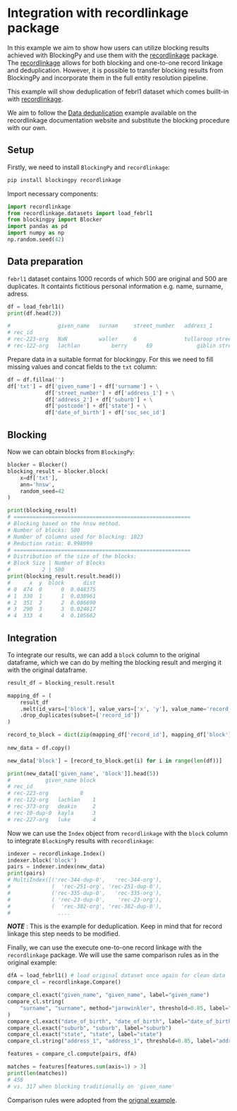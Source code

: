 # Integration with recordlinkage package

In this example we aim to show how users can utilize blocking results achieved with BlockingPy and use them with the [recordlinkage](https://github.com/J535D165/recordlinkage) package. The [recordlinkage](https://github.com/J535D165/recordlinkage) allows for both blocking and one-to-one record linkage and deduplication. However, it is possible to transfer blocking results from BlockingPy and incorporate them in the full entity resolution pipeline.

This example will show deduplication of febrl1 dataset which comes buillt-in with [recordlinkage](https://github.com/J535D165/recordlinkage).

We aim to follow the [Data deduplication](https://recordlinkage.readthedocs.io/en/latest/guides/data_deduplication.html#Introduction) example available on the recordlinkage documentation website and substitute the blocking procedure with our own.

## Setup

Firstly, we need to install `BlockingPy` and `recordlinkage`:

```bash
pip install blockingpy recordlinkage
```

Import necessary components:

```python
import recordlinkage
from recordlinkage.datasets import load_febrl1
from blockingpy import Blocker
import pandas as pd
import numpy as np
np.random.seed(42)
```

## Data preparation

`febrl1` dataset contains 1000 records of which 500 are original and 500 are duplicates. It containts fictitious personal information e.g. name, surname, adress.

```python
df = load_febrl1()
print(df.head(2))

#               given_name	 surnam     street_number   address_1         address_2	suburb	    postcode	state	date_of_birth	soc_sec_id
# rec_id										
# rec-223-org	NaN	         waller	    6	            tullaroop street  willaroo	st james    4011        wa	    19081209	    6988048
# rec-122-org	lachlan	         berry	    69	            giblin street     killarney	bittern	    4814        qld	    19990219	    7364009

```

Prepare data in a suitable format for blockingpy. For this we need to fill missing values and concat fields to the `txt` column:

```python
df = df.fillna('')
df['txt'] = df['given_name'] + df['surname'] + \
            df['street_number'] + df['address_1'] + \
            df['address_2'] + df['suburb'] + \
            df['postcode'] + df['state'] + \
            df['date_of_birth'] + df['soc_sec_id']
```

## Blocking

Now we can obtain blocks from `BlockingPy`:

```python
blocker = Blocker()
blocking_result = blocker.block(
    x=df['txt'],
    ann='hnsw',
    random_seed=42
)

print(blocking_result)
# ========================================================
# Blocking based on the hnsw method.
# Number of blocks: 500
# Number of columns used for blocking: 1023
# Reduction ratio: 0.998999
# ========================================================
# Distribution of the size of the blocks:
# Block Size | Number of Blocks
#          2 | 500  
print(blocking_result.result.head())
#      x  y  block      dist
# 0  474  0      0  0.048375
# 1  330  1      1  0.038961
# 2  351  2      2  0.086690
# 3  290  3      3  0.024617
# 4  333  4      4  0.105662
```

## Integration

To integrate our results, we can add a `block` column to the original dataframe, which we can do by melting the blocking result and merging it with the original dataframe.

```python
result_df = blocking_result.result

mapping_df = (
    result_df
    .melt(id_vars=['block'], value_vars=['x', 'y'], value_name='record_id')
    .drop_duplicates(subset=['record_id'])
)

record_to_block = dict(zip(mapping_df['record_id'], mapping_df['block']))
    
new_data = df.copy()

new_data['block'] = [record_to_block.get(i) for i in range(len(df))]

print(new_data[['given_name', 'block']].head(5))
# 	        given_name block
# rec_id		
# rec-223-org		   0
# rec-122-org	lachlan	   1
# rec-373-org	deakin	   2
# rec-10-dup-0	kayla	   3
# rec-227-org	luke	   4

```

Now we can use the `Index` object from `recordlinkage` with the `block` column to integrate `BlockingPy` results with `recordlinkage`:

```python
indexer = recordlinkage.Index()
indexer.block('block')
pairs = indexer.index(new_data)
print(pairs)
# MultiIndex([('rec-344-dup-0',   'rec-344-org'),
#             (  'rec-251-org', 'rec-251-dup-0'),
#             ('rec-335-dup-0',   'rec-335-org'),
#             ( 'rec-23-dup-0',    'rec-23-org'),
#             (  'rec-382-org', 'rec-382-dup-0'),
#               ....
```

***NOTE*** : This is the example for deduplication. Keep in mind that for record linkage this step needs to be modified.

Finally, we can use the execute one-to-one record linkage with the `recordlinkage` package. We will use the same comparison rules as in the original example:

```python
dfA = load_febrl1() # load original dataset once again for clean data
compare_cl = recordlinkage.Compare()

compare_cl.exact("given_name", "given_name", label="given_name")
compare_cl.string(
    "surname", "surname", method="jarowinkler", threshold=0.85, label="surname"
)
compare_cl.exact("date_of_birth", "date_of_birth", label="date_of_birth")
compare_cl.exact("suburb", "suburb", label="suburb")
compare_cl.exact("state", "state", label="state")
compare_cl.string("address_1", "address_1", threshold=0.85, label="address_1")

features = compare_cl.compute(pairs, dfA)

matches = features[features.sum(axis=1) > 3]
print(len(matches))
# 458 
# vs. 317 when blocking traditionally on 'given_name'
```
Comparison rules were adopted from the [orignal example](https://recordlinkage.readthedocs.io/en/latest/guides/data_deduplication.html#Introduction). 